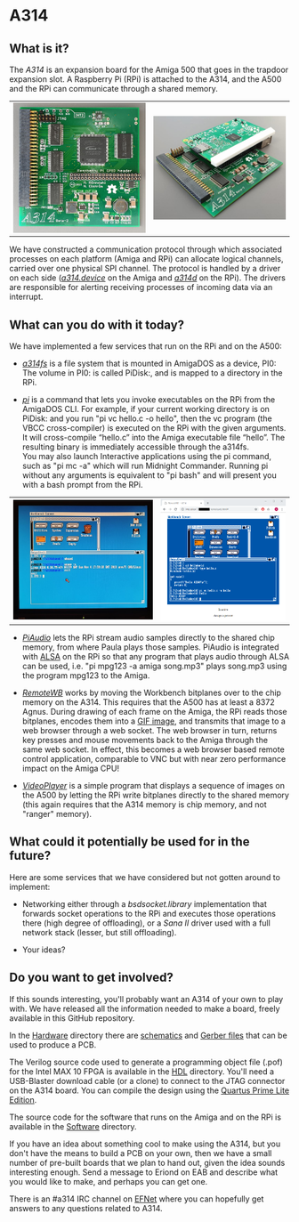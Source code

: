 # A314

## What is it?

The *A314* is an expansion board for the Amiga 500 that goes in the trapdoor expansion slot. A Raspberry Pi (RPi) is attached to the A314, and the A500 and the RPi can communicate through a shared memory.

|         |            |
| ------------- |---------------|
| ![PCB](Documentation/Images/populated_pcb.jpg)      | ![A314 with RPi attached](Documentation/Images/a314_with_rpi.jpg) |

We have constructed a communication protocol through which associated processes on each platform (Amiga and RPi) can allocate logical channels, carried over one physical SPI channel. The protocol is handled by a driver on each side ([*a314.device*](Software/a314device) on the Amiga and [*a314d*](Software/a314d) on the RPi). The drivers are responsible for alerting receiving processes of incoming data via an interrupt.

## What can you do with it today?

We have implemented a few services that run on the RPi and on the A500:

*  [*a314fs*](Software/a314fs) is a file system that is mounted in AmigaDOS as a device, PI0:  
The volume in PI0: is called PiDisk:, and is mapped to a directory in the RPi.

*  [*pi*](Software/picmd) is a command that lets you invoke executables on the RPi from the AmigaDOS CLI. For example, if your current working directory is on PiDisk: and you run "pi vc hello.c -o hello", then the vc program (the VBCC cross-compiler) is executed on the RPi with the given arguments. It will cross-compile “hello.c” into the Amiga executable file “hello”. The resulting binary is immediately accessible through the a314fs.  
You may also launch Interactive applications using the pi command, such as "pi mc -a" which will run Midnight Commander. Running pi without any arguments is equivalent to "pi bash" and will present you with a bash prompt from the RPi.

|         |            |
| ------------- |---------------|
| ![Pi command](Documentation/Images/workbench.jpg)  | ![Cross-compiling in RemoteWB](Documentation/Images/remotewb-compiler.png) |

* [*PiAudio*](Software/piaudio) lets the RPi stream audio samples directly to the shared chip memory, from where Paula plays those samples. PiAudio is integrated with [ALSA](https://www.alsa-project.org) on the RPi so that any program that plays audio through ALSA can be used, i.e. "pi mpg123 -a amiga song.mp3" plays song.mp3 using the program mpg123 to the Amiga.

*  [*RemoteWB*](Software/remotewb) works by moving the Workbench bitplanes over to the chip memory on the A314. This requires that the A500 has at least a 8372 Agnus. During drawing of each frame on the Amiga, the RPi reads those bitplanes, encodes them into a [GIF image](Software/bpls2gif), and transmits that image to a web browser through a web socket. The web browser in turn, returns key presses and mouse movements back to the Amiga through the same web socket. In effect, this becomes a web browser based remote control application, comparable to VNC but with near zero performance impact on the Amiga CPU!

*  [*VideoPlayer*](Software/videoplayer) is a simple program that displays a sequence of images on the A500 by letting the RPi write bitplanes directly to the shared memory (this again requires that the A314 memory is chip memory, and not "ranger" memory).

## What could it potentially be used for in the future?

Here are some services that we have considered but not gotten around to implement:

* Networking either through a *bsdsocket.library* implementation that forwards socket operations to the RPi and executes those operations there (high degree of offloading), or a *Sana II* driver used with a full network stack (lesser, but still offloading).

* Your ideas?

## Do you want to get involved?

If this sounds interesting, you'll probably want an A314 of your own to play with. We have released all the information needed to make a board, freely available in this GitHub repository.

In the [Hardware](Hardware) directory there are [schematics](Hardware/Beta-2/Schematics/A314B2.pdf) and [Gerber files](Hardware/Beta-2/Gerbers) that can be used to produce a PCB.

The Verilog source code used to generate a programming object file (.pof) for the Intel MAX 10 FPGA is available in the [HDL](HDL) directory. You'll need a USB-Blaster download cable (or a clone) to connect to the JTAG connector on the A314 board. You can compile the design using the [Quartus Prime Lite Edition](http://fpgasoftware.intel.com/?edition=lite).

The source code for the software that runs on the Amiga and on the RPi is available in the [Software](Software) directory.

If you have an idea about something cool to make using the A314, but you don't have the means to build a PCB on your own, then we have a small number of pre-built boards that we plan to hand out, given the idea sounds interesting enough. Send a message to Eriond on EAB and describe what you would like to make, and perhaps you can get one.

There is an #a314 IRC channel on [EFNet](http://www.efnet.org/?module=servers) where you can hopefully get answers to any questions related to A314.
